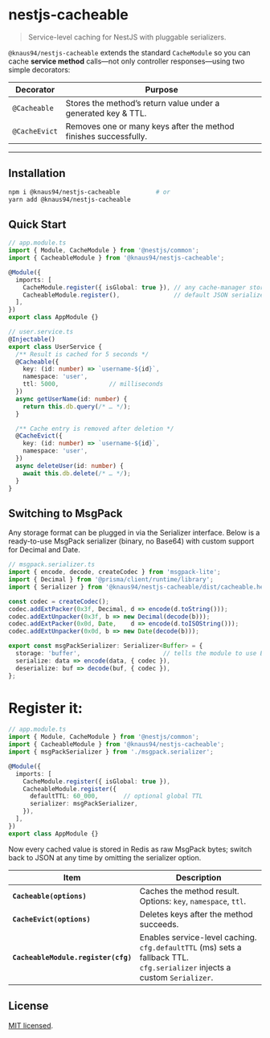# nestjs-cacheable

> Service-level caching for NestJS with pluggable serializers.

`@knaus94/nestjs-cacheable` extends the standard `CacheModule` so you can cache **service method** calls—not only controller responses—using two simple decorators:

| Decorator       | Purpose                                                         |
|-----------------|-----------------------------------------------------------------|
| `@Cacheable`    | Stores the method’s return value under a generated key & TTL.   |
| `@CacheEvict`   | Removes one or many keys after the method finishes successfully.|

---

## Installation

```bash
npm i @knaus94/nestjs-cacheable          # or
yarn add @knaus94/nestjs-cacheable
```

## Quick Start

```typescript
// app.module.ts
import { Module, CacheModule } from '@nestjs/common';
import { CacheableModule } from '@knaus94/nestjs-cacheable';

@Module({
  imports: [
    CacheModule.register({ isGlobal: true }), // any cache-manager store
    CacheableModule.register(),               // default JSON serializer
  ],
})
export class AppModule {}
```

```typescript
// user.service.ts
@Injectable()
export class UserService {
  /** Result is cached for 5 seconds */
  @Cacheable({
    key: (id: number) => `username-${id}`,
    namespace: 'user',
    ttl: 5000,              // milliseconds
  })
  async getUserName(id: number) {
    return this.db.query(/* … */);
  }

  /** Cache entry is removed after deletion */
  @CacheEvict({
    key: (id: number) => `username-${id}`,
    namespace: 'user',
  })
  async deleteUser(id: number) {
    await this.db.delete(/* … */);
  }
}
```

## Switching to MsgPack
Any storage format can be plugged in via the Serializer interface.
Below is a ready-to-use MsgPack serializer (binary, no Base64) with custom support for Decimal and Date.

```typescript
// msgpack.serializer.ts
import { encode, decode, createCodec } from 'msgpack-lite';
import { Decimal } from '@prisma/client/runtime/library';
import { Serializer } from '@knaus94/nestjs-cacheable/dist/cacheable.helper';

const codec = createCodec();
codec.addExtPacker(0x3f, Decimal, d => encode(d.toString()));
codec.addExtUnpacker(0x3f, b => new Decimal(decode(b)));
codec.addExtPacker(0x0d, Date,    d => encode(d.toISOString()));
codec.addExtUnpacker(0x0d, b => new Date(decode(b)));

export const msgPackSerializer: Serializer<Buffer> = {
  storage: 'buffer',                       // tells the module to use Buffer I/O
  serialize: data => encode(data, { codec }),
  deserialize: buf => decode(buf, { codec }),
};
```

# Register it:
```typescript
// app.module.ts
import { Module, CacheModule } from '@nestjs/common';
import { CacheableModule } from '@knaus94/nestjs-cacheable';
import { msgPackSerializer } from './msgpack.serializer';

@Module({
  imports: [
    CacheModule.register({ isGlobal: true }),
    CacheableModule.register({
      defaultTTL: 60_000,       // optional global TTL
      serializer: msgPackSerializer,
    }),
  ],
})
export class AppModule {}
```
Now every cached value is stored in Redis as raw MsgPack bytes; switch back to JSON at any time by omitting the serializer option.

| Item                                | Description                                                                                                                     |
| ----------------------------------- | ------------------------------------------------------------------------------------------------------------------------------- |
| **`Cacheable(options)`**            | Caches the method result. <br>Options: `key`, `namespace`, `ttl`.                                                               |
| **`CacheEvict(options)`**           | Deletes keys after the method succeeds.                                                                                         |
| **`CacheableModule.register(cfg)`** | Enables service-level caching.<br>`cfg.defaultTTL` (ms) sets a fallback TTL.<br>`cfg.serializer` injects a custom `Serializer`. |

## License

[MIT licensed](LICENSE).
